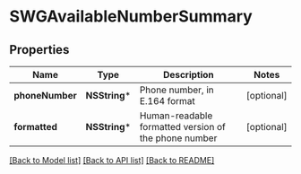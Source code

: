 # SWGAvailableNumberSummary

## Properties
Name | Type | Description | Notes
------------ | ------------- | ------------- | -------------
**phoneNumber** | **NSString*** | Phone number, in E.164 format | [optional] 
**formatted** | **NSString*** | Human-readable formatted version of the phone number | [optional] 

[[Back to Model list]](../README.md#documentation-for-models) [[Back to API list]](../README.md#documentation-for-api-endpoints) [[Back to README]](../README.md)


